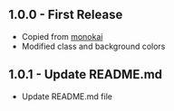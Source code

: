 ## 1.0.0 - First Release
* Copied from [monokai](https://github.com/kevinsawicki/monokai)
* Modified class and background colors

## 1.0.1 - Update README.md
* Update README.md file
